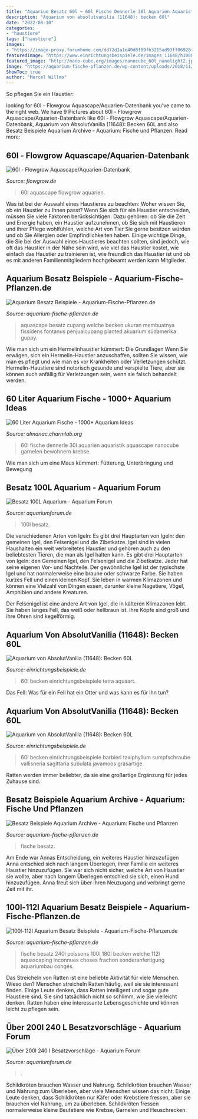 ```yaml
---
title: "Aquarium Besatz 60l ~ 60l Fische Dennerle 30l Aquarien Aquaristik Aquascape Nanocube Garnelen Bewohnern Krebse"
description: "Aquarium von absolutvanilia (11648): becken 60l"
date: "2022-08-10"
categories:
- "haustiere"
tags: ["haustiere"]
images:
- "https://image-proxy.forumhome.com/dd72d1a1e40d8f89fb3215ad93ff06928faa0de7?url=http:%2F%2Fs13.directupload.net%2Fimages%2F110309%2F62fqkjg4.jpg"
featuredImage: "https://www.einrichtungsbeispiele.de/images_11648/h1080_w1920/pflanzen-im-aquarium-becken-60l__a7949189938e31e0bdc23a49248473ac.jpg"
featured_image: "http://nano-cube.org/images/nanocube_60l_nanolight2.jpg"
image: "https://aquarium-fische-pflanzen.de/wp-content/uploads/2018/11/zu-viel-besatz-aquarium-704x454.jpeg"
ShowToc: true
author: "Marcel Willms"
---
```



So pflegen Sie ein Haustier:

	

		
looking for 60l - Flowgrow Aquascape/Aquarien-Datenbank you've came to the right web. We have 9 Pictures about 60l - Flowgrow Aquascape/Aquarien-Datenbank like 60l - Flowgrow Aquascape/Aquarien-Datenbank, Aquarium von AbsolutVanilia (11648): Becken 60L and also Besatz Beispiele Aquarium Archive - Aquarium: Fische und Pflanzen. Read more:
		
    
## 60l - Flowgrow Aquascape/Aquarien-Datenbank

<img loading=lazy src="https://www.flowgrow.de/db/images/aquarien/detail/60l-51599cdc7efe9.jpg" onerror="this.onerror=null;this.src='https://tse4.mm.bing.net/th?id=OIP.F9X2M-DVuBQRIz_6x8DMywHaFj&amp;pid=15.1';" alt="60l - Flowgrow Aquascape/Aquarien-Datenbank">

_Source: flowgrow.de_

>60l aquascape flowgrow aquarien. 

	

Was ist bei der Auswahl eines Haustieres zu beachten: Woher wissen Sie, ob ein Haustier zu Ihnen passt?
Wenn Sie sich für ein Haustier entscheiden, müssen Sie viele Faktoren berücksichtigen. Dazu gehören: ob Sie die Zeit und Energie haben, ein Haustier aufzunehmen, ob Sie sich mit Haustieren und ihrer Pflege wohlfühlen, welche Art von Tier Sie gerne besitzen würden und ob Sie Allergien oder Empfindlichkeiten haben. Einige wichtige Dinge, die Sie bei der Auswahl eines Haustieres beachten sollten, sind jedoch, wie oft das Haustier in der Nähe sein wird, wie viel das Haustier kostet, wie einfach das Haustier zu trainieren ist, wie freundlich das Haustier ist und ob es mit anderen Familienmitgliedern hochgebeamt werden kann Mitglieder.

    
## Aquarium Besatz Beispiele - Aquarium-Fische-Pflanzen.de

<img loading=lazy src="https://aquarium-fische-pflanzen.de/wp-content/uploads/2018/05/nano-aquarium.jpg" onerror="this.onerror=null;this.src='https://tse3.mm.bing.net/th?id=OIP._jgP-wcO3TjBPuuSI9jjzgHaE8&amp;pid=15.1';" alt="Aquarium Besatz Beispiele - Aquarium-Fische-Pflanzen.de">

_Source: aquarium-fische-pflanzen.de_

>aquascape besatz cupang welche becken ukuran membuatnya fissidens fontanus penjualcupang planted akuarium südamerika guppy. 

	

Wie man sich um ein Hermelinhaustier kümmert: Die Grundlagen
Wenn Sie erwägen, sich ein Hermelin-Haustier anzuschaffen, sollten Sie wissen, wie man es pflegt und wie man es vor Krankheiten oder Verletzungen schützt. Hermelin-Haustiere sind notorisch gesunde und verspielte Tiere, aber sie können auch anfällig für Verletzungen sein, wenn sie falsch behandelt werden.

    
## 60 Liter Aquarium Fische - 1000+ Aquarium Ideas

<img loading=lazy src="http://nano-cube.org/images/nanocube_60l_nanolight2.jpg" onerror="this.onerror=null;this.src='https://tse3.mm.bing.net/th?id=OIP.hTr9nVtmhPv3oB2GxKhJIQAAAA&amp;pid=15.1';" alt="60 Liter Aquarium Fische - 1000+ Aquarium Ideas">

_Source: almanac.charmlab.org_

>60l fische dennerle 30l aquarien aquaristik aquascape nanocube garnelen bewohnern krebse. 

	

Wie man sich um eine Maus kümmert: Fütterung, Unterbringung und Bewegung

    
## Besatz 100L Aquarium - Aquarium Forum

<img loading=lazy src="https://image-proxy.forumhome.com/dd72d1a1e40d8f89fb3215ad93ff06928faa0de7?url=http:%2F%2Fs13.directupload.net%2Fimages%2F110309%2F62fqkjg4.jpg" onerror="this.onerror=null;this.src='https://tse2.mm.bing.net/th?id=OIP.ECZZA93ud7tppjH8IZxlIQHaFj&amp;pid=15.1';" alt="Besatz 100L Aquarium - Aquarium Forum">

_Source: aquariumforum.de_

>100l besatz. 

	

Die verschiedenen Arten von Igeln: Es gibt drei Hauptarten von Igeln: den gemeinen Igel, den Felsenigel und die Zibetkatze.
Igel sind in vielen Haushalten ein weit verbreitetes Haustier und gehören auch zu den beliebtesten Tieren, die man als Igel halten kann. Es gibt drei Hauptarten von Igeln: den Gemeinen Igel, den Felsenigel und die Zibetkatze. Jeder hat seine eigenen Vor- und Nachteile.
Der gewöhnliche Igel ist der typischste Igel und hat normalerweise eine braune oder schwarze Farbe. Sie haben kurzes Fell und einen kleinen Kopf. Sie leben in warmen Klimazonen und können eine Vielzahl von Dingen essen, darunter kleine Nagetiere, Vögel, Amphibien und andere Kreaturen.

Der Felsenigel ist eine andere Art von Igel, die in kälteren Klimazonen lebt. Sie haben langes Fell, das weiß oder hellbraun ist. Ihre Köpfe sind groß und ihre Ohren sind kegelförmig.

    
## Aquarium Von AbsolutVanilia (11648): Becken 60L

<img loading=lazy src="https://www.einrichtungsbeispiele.de/images_11648/h1080_w1920/aquarium-becken-60l__16d86791ed15ad448b29c80dd44fd340.jpg" onerror="this.onerror=null;this.src='https://tse4.mm.bing.net/th?id=OIP.npCZ5pc0Gl_tEuWyyExvhgHaFj&amp;pid=15.1';" alt="Aquarium von AbsolutVanilia (11648): Becken 60L">

_Source: einrichtungsbeispiele.de_

>60l becken einrichtungsbeispiele tetra aquaart. 

	

Das Fell: Was für ein Fell hat ein Otter und was kann es für ihn tun?

    
## Aquarium Von AbsolutVanilia (11648): Becken 60L

<img loading=lazy src="https://www.einrichtungsbeispiele.de/images_11648/h1080_w1920/pflanzen-im-aquarium-becken-60l__a7949189938e31e0bdc23a49248473ac.jpg" onerror="this.onerror=null;this.src='https://tse2.mm.bing.net/th?id=OIP.mNj9XcpyoM5wEqto17YABwHaFj&amp;pid=15.1';" alt="Aquarium von AbsolutVanilia (11648): Becken 60L">

_Source: einrichtungsbeispiele.de_

>60l becken einrichtungsbeispiele barbieri taxiphyllum sumpfschraube vallisneria sagittaria subulata javamoos grasartige. 

	

Ratten werden immer beliebter, da sie eine großartige Ergänzung für jedes Zuhause sind.

    
## Besatz Beispiele Aquarium Archive - Aquarium: Fische Und Pflanzen

<img loading=lazy src="https://aquarium-fische-pflanzen.de/wp-content/uploads/2018/11/zu-viel-besatz-aquarium-704x454.jpeg" onerror="this.onerror=null;this.src='https://tse2.mm.bing.net/th?id=OIP.QFE8Vid-CeYi7AjJ-SP6KQHaEx&amp;pid=15.1';" alt="Besatz Beispiele Aquarium Archive - Aquarium: Fische und Pflanzen">

_Source: aquarium-fische-pflanzen.de_

>fische besatz. 

	

Am Ende war Annas Entscheidung, ein weiteres Haustier hinzuzufügen
Anna entschied sich nach langem Überlegen, ihrer Familie ein weiteres Haustier hinzuzufügen. Sie war sich nicht sicher, welche Art von Haustier sie wollte, aber nach langem Überlegen entschied sie sich, einen Hund hinzuzufügen. Anna freut sich über ihren Neuzugang und verbringt gerne Zeit mit ihr.

    
## 100l-112l Aquarium Besatz Beispiele - Aquarium-Fische-Pflanzen.de

<img loading=lazy src="https://aquarium-fische-pflanzen.de/wp-content/uploads/2017/10/Aquarium-einrichten-1.jpg" onerror="this.onerror=null;this.src='https://tse2.mm.bing.net/th?id=OIP.Kc6EXKhOrgZoBuJyzY8IogHaE8&amp;pid=15.1';" alt="100l-112l Aquarium Besatz Beispiele - Aquarium-Fische-Pflanzen.de">

_Source: aquarium-fische-pflanzen.de_

>fische besatz 240l poissons 100l 180l becken welche 112l aquascaping inconnues choses frachon sonderanfertigung aquariumbau congés. 

	

Das Streicheln von Ratten ist eine beliebte Aktivität für viele Menschen. Wieso den?
Menschen streicheln Ratten häufig, weil sie sie interessant finden. Einige Leute denken, dass Ratten intelligent und sogar gute Haustiere sind. Sie sind tatsächlich nicht so schlimm, wie Sie vielleicht denken. Ratten haben eine interessante Lebensgeschichte und können leicht zu pflegen sein.

    
## Über 200l 240 L Besatzvorschläge - Aquarium Forum

<img loading=lazy src="https://www.aquariumforum.de/gallery/files/7/1/0/1/0/aqua_april_2010-med.jpg" onerror="this.onerror=null;this.src='https://tse4.mm.bing.net/th?id=OIP.8c_zGhKE2ooWtTBzTLZ-kwHaFi&amp;pid=15.1';" alt="Über 200l 240 l Besatzvorschläge - Aquarium Forum">

_Source: aquariumforum.de_

>. 

	

Schildkröten brauchen Wasser und Nahrung.
Schildkröten brauchen Wasser und Nahrung zum Überleben, aber viele Menschen wissen das nicht. Einige Leute denken, dass Schildkröten nur Käfer oder Krebstiere fressen, aber sie brauchen viel Nahrung, um zu überleben. Schildkröten fressen normalerweise kleine Beutetiere wie Krebse, Garnelen und Heuschrecken.

